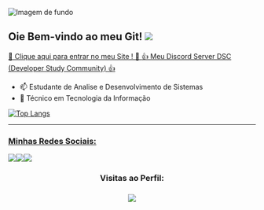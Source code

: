<img class="profile-background-image__image relative
            full-width full-height" id="profile-background-image-target-image" alt="Imagem de fundo" src="https://media.licdn.com/dms/image/D4D16AQG0JuYS1hyY8w/profile-displaybackgroundimage-shrink_350_1400/0/1681350677244?e=1686787200&amp;v=beta&amp;t=27IRl8j4DBjdTd62SMbKvEZGlgRc1-Lt_8Y--92Jy4U" style="left:0px;top:0px;">



<h2> Oie Bem-vindo ao meu Git! <img src="https://img.shields.io/github/followers/jovemm0nge.svg?style=social&label=Follow&maxAge=2000000000"></h2><p> <a href="https://gcdeveloper.netlify.app/"> 🚩 Clique aqui para entrar no meu Site ! 🚩 </a> <a href="https://discord.gg/XR6PdAue9Z">👍 Meu Discord Server DSC (Developer Study Community) 👍 </a></p>




- 📫 Estudante de Analise e Desenvolvimento de Sistemas <br>
- 🧾 Técnico em Tecnologia da Informação <br>
 
 
         
 <div>
  <a href="https://github.com/jovemm0nge">


 ![Top Langs](https://github-readme-stats.vercel.app/api/top-langs/?username=jovemm0nge&layout=compact)
 
  <hr>
 <h3> Minhas Redes Sociais:</h3>
 <div> 
  
  <a href="https://instagram.com/_m0nge" target="_blank"><img src="https://img.shields.io/badge/-Instagram-%23E4405F?style=for-the-badge&logo=instagram&logoColor=white" target="_blank"></a><a href="https://www.linkedin.com/in/gabrielarthurtonholodecampos/" target="_blank"><img src="https://img.shields.io/badge/-LinkedIn-%230077B5?style=for-the-badge&logo=linkedin&logoColor=white" target="_blank"></a><a href="https://steamcommunity.com/id/jovemm0nge/" target="_blank"><img src="https://img.shields.io/badge/Steam-000000?style=for-the-badge&logo=steam&logoColor=white" target="_blank"></a> 
             
  </div>
<div>
 <h3><p align="center"> Visitas ao Perfil: </p><h3>
 <p align="center"><img align="center" src="https://profile-counter.glitch.me/jovemm0nge/count.svg" /></p>
  </div>
  
 

